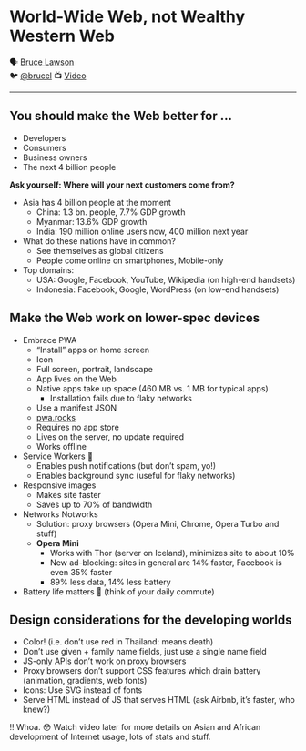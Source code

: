 # World-Wide Web, not Wealthy Western Web

🗣 [Bruce Lawson](http://www.brucelawson.co.uk/)  
🐦 [@brucel](https://twitter.com/brucel)
📺 [Video](https://vimeo.com/194968584)

---

## You should make the Web better for …

- Developers
- Consumers
- Business owners
- The next 4 billion people

**Ask yourself: Where will your next customers come from?**

- Asia has 4 billion people at the moment
  - China: 1.3 bn. people, 7.7% GDP growth
  - Myanmar: 13.6% GDP growth
  - India: 190 million online users now, 400 million next year
- What do these nations have in common?
  - See themselves as global citizens
  - People come online on smartphones, Mobile-only
- Top domains:
  - USA: Google, Facebook, YouTube, Wikipedia (on high-end handsets)
  - Indonesia: Facebook, Google, WordPress (on low-end handsets)

## Make the Web work on lower-spec devices

- Embrace PWA
  - “Install” apps on home screen
  - Icon
  - Full screen, portrait, landscape
  - App lives on the Web
  - Native apps take up space (460 MB vs. 1 MB for typical apps)
    - Installation fails due to flaky networks
  - Use a manifest JSON
  - [pwa.rocks](https://pwa.rocks/)
  - Requires no app store
  - Lives on the server, no update required
  - Works offline
- Service Workers 🎉
  - Enables push notifications (but don’t spam, yo!)
  - Enables background sync (useful for flaky networks)
- Responsive images
  - Makes site faster
  - Saves up to 70% of bandwidth
- Networks Notworks
  - Solution: proxy browsers (Opera Mini, Chrome, Opera Turbo and stuff)
  - **Opera Mini**
    - Works with Thor (server on Iceland), minimizes site to about 10%
    - New ad-blocking: sites in general are 14% faster, Facebook is even 35% faster
    - 89% less data, 14% less battery
- Battery life matters 🔋 (think of your daily commute)

## Design considerations for the developing worlds

- Color! (i.e. don’t use red in Thailand: means death)
- Don’t use given + family name fields, just use a single name field
- JS-only APIs don’t work on proxy browsers
- Proxy browsers don’t support CSS features which drain battery (animation, gradients, web fonts)
- Icons: Use SVG instead of fonts
- Serve HTML instead of JS that serves HTML (ask Airbnb, it’s faster, who knew?)

‼️ Whoa. 😳 Watch video later for more details on Asian and African development of Internet usage, lots of stats and stuff.
